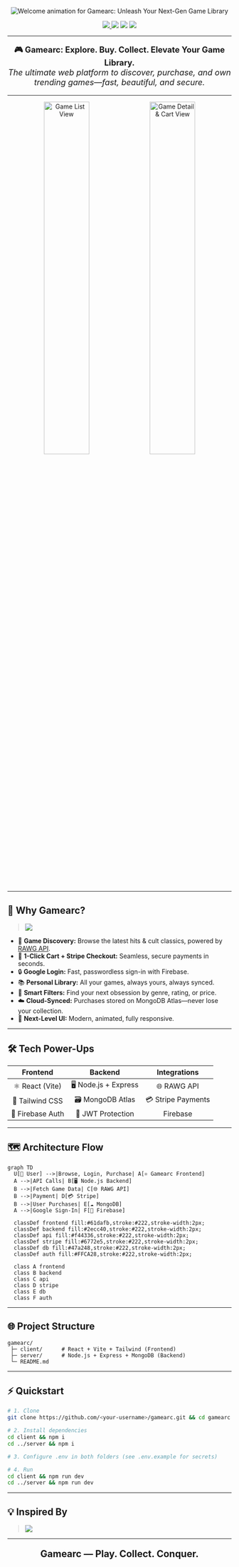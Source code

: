 <!-- HEADER BANNER -->
<p align="center">
<img src="https://readme-typing-svg.demolab.com?font=Fira+Code&weight=400&size=20&duration=5000&pause=1000&color=36BCF7FF&background=00000000&center=false&vCenter=false&lines=%F0%9F%8E%AE+Welcome+to+Gamearc!;Unleash+Your+Next-Gen+Game+Library" alt="Welcome animation for Gamearc: Unleash Your Next-Gen Game Library" />
</p>


<p align="center">
  <a href="https://gamearc-frontend2.onrender.com" target="_blank">
    <img src="https://img.shields.io/badge/Live%20Demo-00C853?style=for-the-badge&logo=google-chrome&logoColor=white" />
  </a>
  <img src="https://img.shields.io/badge/Powered%20by-RAWG%20API-6772E5?style=for-the-badge&logo=rawg&logoColor=white" />
  <img src="https://img.shields.io/badge/Stripe%20Checkout-008CDD?style=for-the-badge&logo=stripe&logoColor=white" />
  <img src="https://img.shields.io/badge/Firebase%20Auth-FFCA28?style=for-the-badge&logo=firebase&logoColor=black" />
</p>

---

<p align="center" style="font-size:1.3em">
  <strong>🎮 Gamearc: Explore. Buy. Collect. Elevate Your Game Library.</strong><br>
  <em>The ultimate web platform to discover, purchase, and own trending games—fast, beautiful, and secure.</em>
</p>

---

<div align="center">
  <img src="https://i.postimg.cc/SRT2z3cZ/Screenshot-2025-05-18-020313.png" width="45%" alt="Game List View"/>
  &nbsp;
  <img src="https://i.postimg.cc/s2YMJvpG/Screenshot-2025-07-06-014346.png" width="45%" alt="Game Detail & Cart View"/>
</div>

---

## 🚀 Why Gamearc?

> <img src="https://readme-typing-svg.demolab.com?font=Fira+Code&size=22&duration=3000&pause=800&color=00C853&center=true&vCenter=true&width=600&lines=No+downloads.;No+signup+pain.;Just+log+in%2C+explore%2C+and+own+games+instantly." />

- 🎯 **Game Discovery:** Browse the latest hits & cult classics, powered by [RAWG API](https://rawg.io/apidocs).
- 🛒 **1-Click Cart + Stripe Checkout:** Seamless, secure payments in seconds.
- 🔒 **Google Login:** Fast, passwordless sign-in with Firebase.
- 📚 **Personal Library:** All your games, always yours, always synced.
- 🧠 **Smart Filters:** Find your next obsession by genre, rating, or price.
- ☁️ **Cloud-Synced:** Purchases stored on MongoDB Atlas—never lose your collection.
- 🌈 **Next-Level UI:** Modern, animated, fully responsive.

---

## 🛠️ Tech Power-Ups

| Frontend              | Backend                | Integrations           |
|:---------------------:|:---------------------:|:---------------------:|
| ⚛️ React (Vite)       | 🖥️ Node.js + Express  | 🌐 RAWG API           |
| 🎨 Tailwind CSS       | 🗃️ MongoDB Atlas      | 💳 Stripe Payments    |
| 🔐 Firebase Auth      | 🧾 JWT Protection     |    Firebase             |


---

## 🗺️ Architecture Flow

```mermaid
graph TD
  U[🧑 User] -->|Browse, Login, Purchase| A[⚛️ Gamearc Frontend]
  A -->|API Calls| B[🖥️ Node.js Backend]
  B -->|Fetch Game Data| C[🌐 RAWG API]
  B -->|Payment| D[💳 Stripe]
  B -->|User Purchases| E[☁️ MongoDB]
  A -->|Google Sign-In| F[🔐 Firebase]

  classDef frontend fill:#61dafb,stroke:#222,stroke-width:2px;
  classDef backend fill:#2ecc40,stroke:#222,stroke-width:2px;
  classDef api fill:#f44336,stroke:#222,stroke-width:2px;
  classDef stripe fill:#6772e5,stroke:#222,stroke-width:2px;
  classDef db fill:#47a248,stroke:#222,stroke-width:2px;
  classDef auth fill:#FFCA28,stroke:#222,stroke-width:2px;

  class A frontend
  class B backend
  class C api
  class D stripe
  class E db
  class F auth
```

---

## 🌐 Project Structure

```shell
gamearc/
 ├─ client/      # React + Vite + Tailwind (Frontend)
 ├─ server/      # Node.js + Express + MongoDB (Backend)
 └─ README.md
```

---

## ⚡ Quickstart

```bash
# 1. Clone
git clone https://github.com/<your-username>/gamearc.git && cd gamearc

# 2. Install dependencies
cd client && npm i
cd ../server && npm i

# 3. Configure .env in both folders (see .env.example for secrets)

# 4. Run
cd client && npm run dev
cd ../server && npm run dev
```

---

## 💡 Inspired By

> <img src="https://readme-typing-svg.demolab.com?font=Fira+Code&size=18&duration=2500&pause=800&color=00C853&center=true&vCenter=true&width=600&lines=Steam+%7C+Epic+Games+Store+" />

---

<p align="center" style="font-size:1.5em">
  <b>Gamearc — Play. Collect. Conquer.</b>
</p>
